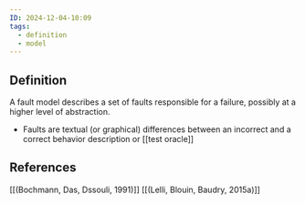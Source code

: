 ```yaml
---
ID: 2024-12-04-10:09
tags:
  - definition
  - model
---
```

## Definition

A fault model describes a set of faults responsible for a failure, possibly at a higher level of abstraction.
- Faults are textual (or graphical) differences between an incorrect and a correct behavior description or [[test oracle]]

## References
[[(Bochmann, Das, Dssouli, 1991)]]
[[(Lelli, Blouin, Baudry, 2015a)]]